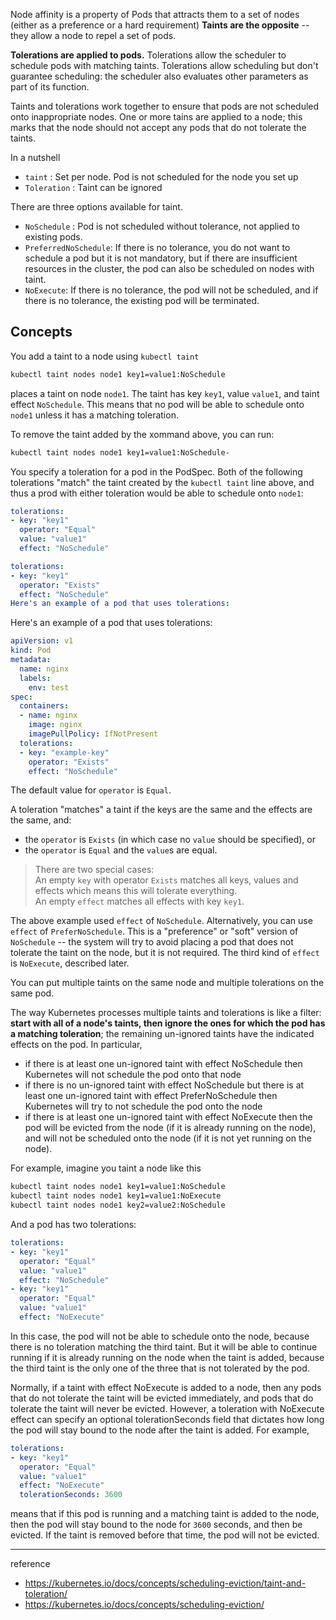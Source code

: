 
Node affinity is a property of Pods that attracts them to a set of nodes (either as a preference or a hard requirement) **Taints are the opposite** -- they allow a node to repel a set of pods.

**Tolerations are applied to pods.** Tolerations allow the scheduler to schedule pods with matching taints. Tolerations allow scheduling but don't guarantee scheduling: the scheduler also evaluates other parameters as part of its function.

Taints and tolerations work together to ensure that pods are not scheduled onto inappropriate nodes. One or more tains are applied to a node; this marks that the node should not accept any pods that do not tolerate the taints.

In a nutshell
- `taint` : Set per node. Pod is not scheduled for the node you set up
- `Toleration` : Taint can be ignored

There are three options available for taint.

- `NoSchedule` : Pod is not scheduled without tolerance, not applied to existing pods.
- `PreferredNoSchedule`: If there is no tolerance, you do not want to schedule a pod but it is not mandatory, but if there are insufficient resources in the cluster, the pod can also be scheduled on nodes with taint.
- `NoExecute`: If there is no tolerance, the pod will not be scheduled, and if there is no tolerance, the existing pod will be terminated.

## Concepts

You add a taint to a node using `kubectl taint`

```bash
kubectl taint nodes node1 key1=value1:NoSchedule
```

places a taint on node `node1`. The taint has key `key1`, value `value1`, and taint effect `NoSchedule`. This means that no pod will be able to schedule onto `node1` unless it has a matching toleration.

To remove the taint added by the xommand above, you can run:

```bash
kubectl taint nodes node1 key1=value1:NoSchedule-
```

You specify a toleration for a pod in the PodSpec. Both of the following tolerations "match" the taint created by the `kubectl taint` line above, and thus a prod with either toleration would be able to schedule onto `node1`:

```yaml
tolerations:
- key: "key1"
  operator: "Equal"
  value: "value1"
  effect: "NoSchedule"
```

```yaml
tolerations:
- key: "key1"
  operator: "Exists"
  effect: "NoSchedule"
Here's an example of a pod that uses tolerations:
```

Here's an example of a pod that uses tolerations:

```yaml
apiVersion: v1
kind: Pod
metadata:
  name: nginx
  labels:
    env: test
spec:
  containers:
  - name: nginx
    image: nginx
    imagePullPolicy: IfNotPresent
  tolerations:
  - key: "example-key"
    operator: "Exists"
    effect: "NoSchedule"
```

The default value for `operator` is `Equal`.

A toleration "matches" a taint if the keys are the same and the effects are the same, and:

- the `operator` is `Exists` (in which case no `value` should be specified), or
- the `operator` is `Equal` and the `value`s are equal.

> There are two special cases: <br> An empty `key` with operator `Exists` matches all keys, values and effects which means this will tolerate everything. <br> An empty `effect` matches all effects with key `key1`.

The above example used `effect` of `NoSchedule`. Alternatively, you can use `effect` of `PreferNoSchedule`. This is a "preference" or "soft" version of `NoSchedule` -- the system will try to avoid placing a pod that does not tolerate the taint on the node, but it is not required. The third kind of `effect` is `NoExecute`, described later.

You can put multiple taints on the same node and multiple tolerations on the same pod.

The way Kubernetes processes multiple taints and tolerations is like a filter: **start with all of a node's taints, then ignore the ones for which the pod has a matching toleration**; the remaining un-ignored taints have the indicated effects on the pod. In particular,

- if there is at least one un-ignored taint with effect NoSchedule then Kubernetes will not schedule the pod onto that node
- if there is no un-ignored taint with effect NoSchedule but there is at least one un-ignored taint with effect PreferNoSchedule then Kubernetes will try to not schedule the pod onto the node
- if there is at least one un-ignored taint with effect NoExecute then the pod will be evicted from the node (if it is already running on the node), and will not be scheduled onto the node (if it is not yet running on the node).

For example, imagine you taint a node like this

```bash
kubectl taint nodes node1 key1=value1:NoSchedule
kubectl taint nodes node1 key1=value1:NoExecute
kubectl taint nodes node1 key2=value2:NoSchedule
```

And a pod has two tolerations:

```yaml
tolerations:
- key: "key1"
  operator: "Equal"
  value: "value1"
  effect: "NoSchedule"
- key: "key1"
  operator: "Equal"
  value: "value1"
  effect: "NoExecute"
```

In this case, the pod will not be able to schedule onto the node, because there is no toleration matching the third taint. But it will be able to continue running if it is already running on the node when the taint is added, because the third taint is the only one of the three that is not tolerated by the pod.

Normally, if a taint with effect NoExecute is added to a node, then any pods that do not tolerate the taint will be evicted immediately, and pods that do tolerate the taint will never be evicted. However, a toleration with NoExecute effect can specify an optional tolerationSeconds field that dictates how long the pod will stay bound to the node after the taint is added. For example,


```yaml
tolerations:
- key: "key1"
  operator: "Equal"
  value: "value1"
  effect: "NoExecute"
  tolerationSeconds: 3600
```

means that if this pod is running and a matching taint is added to the node, then the pod will stay bound to the node for `3600` seconds, and then be evicted. If the taint is removed before that time, the pod will not be evicted.

---
reference
- https://kubernetes.io/docs/concepts/scheduling-eviction/taint-and-toleration/
- https://kubernetes.io/docs/concepts/scheduling-eviction/